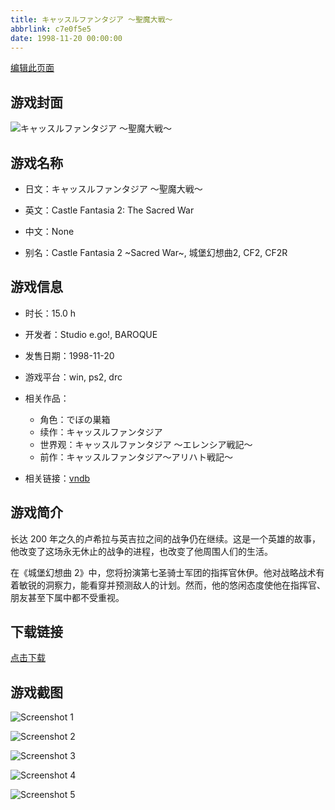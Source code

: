 ```yaml
---
title: キャッスルファンタジア ～聖魔大戦～
abbrlink: c7e0f5e5
date: 1998-11-20 00:00:00
---
```

[编辑此页面](https://github.com/ACG-3/ADV3-source/blob/main/source/_posts/games/%E3%81%A7%E3%81%BC%E3%81%AE%E5%B7%A3%E7%AE%B1.md)

## 游戏封面

![キャッスルファンタジア ～聖魔大戦～](https://pan.timero.xyz/d/onedrive/img_lib_001/%E3%81%A7%E3%81%BC%E3%81%AE%E5%B7%A3%E7%AE%B1_cover.avif)


## 游戏名称

- 日文：キャッスルファンタジア ～聖魔大戦～
- 英文：Castle Fantasia 2: The Sacred War
- 中文：None

- 别名：Castle Fantasia 2 ~Sacred War~, 城堡幻想曲2, CF2, CF2R


## 游戏信息

- 时长：15.0 h
- 开发者：Studio e.go!, BAROQUE
- 发售日期：1998-11-20
- 游戏平台：win, ps2, drc
- 相关作品：
   - 角色：でぼの巣箱
   - 续作：キャッスルファンタジア
   - 世界观：キャッスルファンタジア ～エレンシア戦記～
   - 前作：キャッスルファンタジア〜アリハト戦記〜

- 相关链接：[vndb](https://vndb.org/v106)


## 游戏简介

长达 200 年之久的卢希拉与英吉拉之间的战争仍在继续。这是一个英雄的故事，他改变了这场永无休止的战争的进程，也改变了他周围人们的生活。

在《城堡幻想曲 2》中，您将扮演第七圣骑士军团的指挥官休伊。他对战略战术有着敏锐的洞察力，能看穿并预测敌人的计划。然而，他的悠闲态度使他在指挥官、朋友甚至下属中都不受重视。


## 下载链接

[点击下载](https://pan.timero.xyz/onedrive/adv_lib_001/%E3%81%A7%E3%81%BC%E3%81%AE%E5%B7%A3%E7%AE%B1)


## 游戏截图


![Screenshot 1](https://pan.timero.xyz/d/onedrive/img_lib_001/%E3%81%A7%E3%81%BC%E3%81%AE%E5%B7%A3%E7%AE%B1_Screenshot_1.avif)

![Screenshot 2](https://pan.timero.xyz/d/onedrive/img_lib_001/%E3%81%A7%E3%81%BC%E3%81%AE%E5%B7%A3%E7%AE%B1_Screenshot_2.avif)

![Screenshot 3](https://pan.timero.xyz/d/onedrive/img_lib_001/%E3%81%A7%E3%81%BC%E3%81%AE%E5%B7%A3%E7%AE%B1_Screenshot_3.avif)

![Screenshot 4](https://pan.timero.xyz/d/onedrive/img_lib_001/%E3%81%A7%E3%81%BC%E3%81%AE%E5%B7%A3%E7%AE%B1_Screenshot_4.avif)

![Screenshot 5](https://pan.timero.xyz/d/onedrive/img_lib_001/%E3%81%A7%E3%81%BC%E3%81%AE%E5%B7%A3%E7%AE%B1_Screenshot_5.avif)


